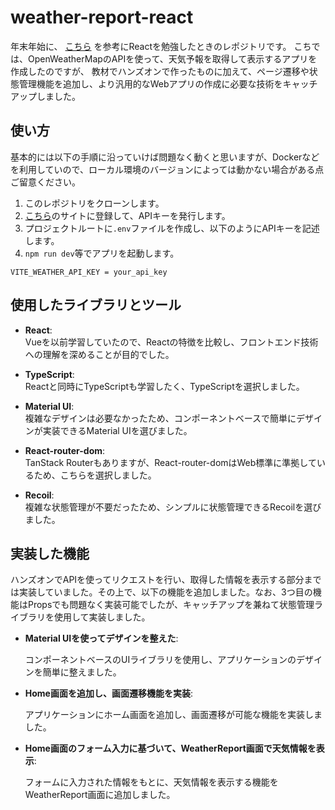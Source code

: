 # weather-report-react
年末年始に、
[こちら](https://www.amazon.co.jp/%E3%81%AF%E3%81%98%E3%82%81%E3%81%A6%E3%81%A4%E3%81%8F%E3%82%8BReact%E3%82%A2%E3%83%97%E3%83%AA-mod728-ebook/dp/B08XWMVX76)
を参考にReactを勉強したときのレポジトリです。
こちでは、OpenWeatherMapのAPIを使って、天気予報を取得して表示するアプリを作成したのですが、
教材でハンズオンで作ったものに加えて、ページ遷移や状態管理機能を追加し、より汎用的なWebアプリの作成に必要な技術をキャッチアップしました。

## 使い方
基本的には以下の手順に沿っていけば問題なく動くと思いますが、Dockerなどを利用していので、ローカル環境のバージョンによっては動かない場合がある点ご留意ください。
1. このレポジトリをクローンします。
2. [こちら](https://www.weatherapi.com/)のサイトに登録して、APIキーを発行します。
3. プロジェクトルートに`.env`ファイルを作成し、以下のようにAPIキーを記述します。
4. `npm run dev`等でアプリを起動します。
```:.env
VITE_WEATHER_API_KEY = your_api_key
```


## 使用したライブラリとツール
- **React**:  
  Vueを以前学習していたので、Reactの特徴を比較し、フロントエンド技術への理解を深めることが目的でした。

- **TypeScript**:  
  Reactと同時にTypeScriptも学習したく、TypeScriptを選択しました。

- **Material UI**:  
  複雑なデザインは必要なかったため、コンポーネントベースで簡単にデザインが実装できるMaterial UIを選びました。

- **React-router-dom**:  
  TanStack Routerもありますが、React-router-domはWeb標準に準拠しているため、こちらを選択しました。

- **Recoil**:  
  複雑な状態管理が不要だったため、シンプルに状態管理できるRecoilを選びました。

## 実装した機能

ハンズオンでAPIを使ってリクエストを行い、取得した情報を表示する部分までは実装していました。その上で、以下の機能を追加しました。なお、3つ目の機能はPropsでも問題なく実装可能でしたが、キャッチアップを兼ねて状態管理ライブラリを使用して実装しました。

- **Material UIを使ってデザインを整えた**:

  コンポーネントベースのUIライブラリを使用し、アプリケーションのデザインを簡単に整えました。
- **Home画面を追加し、画面遷移機能を実装**:

  アプリケーションにホーム画面を追加し、画面遷移が可能な機能を実装しました。
- **Home画面のフォーム入力に基づいて、WeatherReport画面で天気情報を表示**:

  フォームに入力された情報をもとに、天気情報を表示する機能をWeatherReport画面に追加しました。
